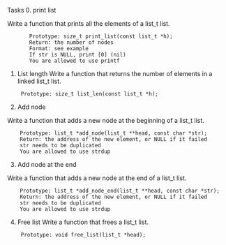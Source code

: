 Tasks
0. print list

Write a function that prints all the elements of a list_t list.

           Prototype: size_t print_list(const list_t *h);
           Return: the number of nodes
           Format: see example
           If str is NULL, print [0] (nil)
           You are allowed to use printf
1. List length
		Write a function that returns the number of elements in a linked list_t list.

		Prototype: size_t list_len(const list_t *h);

2. Add node

Write a function that adds a new node at the beginning of a list_t list.

		Prototype: list_t *add_node(list_t **head, const char *str);
		Return: the address of the new element, or NULL if it failed
		str needs to be duplicated
		You are allowed to use strdup

3. Add node at the end

Write a function that adds a new node at the end of a list_t list.

		Prototype: list_t *add_node_end(list_t **head, const char *str);
		Return: the address of the new element, or NULL if it failed
		str needs to be duplicated
		You are allowed to use strdup

4. Free list
		Write a function that frees a list_t list.

		Prototype: void free_list(list_t *head);

